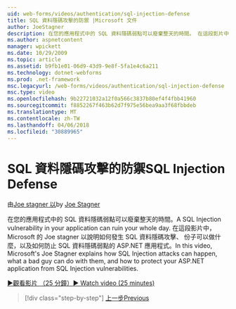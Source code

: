 ```yaml
---
uid: web-forms/videos/authentication/sql-injection-defense
title: SQL 資料隱碼攻擊的防禦 |Microsoft 文件
author: JoeStagner
description: 在您的應用程式中的 SQL 資料隱碼弱點可以廢棄整天的時間。 在這段影片中，Microsoft 的 Joe stagner 以說明如何 SQL 資料隱碼攻擊可以 happ...
ms.author: aspnetcontent
manager: wpickett
ms.date: 10/29/2009
ms.topic: article
ms.assetid: b9fb1e01-06d9-43d9-9e8f-5fa1e4c6a211
ms.technology: dotnet-webforms
ms.prod: .net-framework
msc.legacyurl: /web-forms/videos/authentication/sql-injection-defense
msc.type: video
ms.openlocfilehash: 9b22721032a12f0a566c3837b80ef4f4fbb41960
ms.sourcegitcommit: f8852267f463b62d7f975e56bea9aa3f68fbbdeb
ms.translationtype: MT
ms.contentlocale: zh-TW
ms.lasthandoff: 04/06/2018
ms.locfileid: "30889965"
---
```

<a name="sql-injection-defense"></a><span data-ttu-id="1133c-104">SQL 資料隱碼攻擊的防禦</span><span class="sxs-lookup"><span data-stu-id="1133c-104">SQL Injection Defense</span></span>
====================
<span data-ttu-id="1133c-105">由[Joe stagner 以](https://github.com/JoeStagner)</span><span class="sxs-lookup"><span data-stu-id="1133c-105">by [Joe Stagner](https://github.com/JoeStagner)</span></span>

<span data-ttu-id="1133c-106">在您的應用程式中的 SQL 資料隱碼弱點可以廢棄整天的時間。</span><span class="sxs-lookup"><span data-stu-id="1133c-106">A SQL Injection vulnerability in your application can ruin your whole day.</span></span> <span data-ttu-id="1133c-107">在這段影片中，Microsoft 的 Joe stagner 以說明如何發生 SQL 資料隱碼攻擊、 份子可以做什麼，以及如何防止 SQL 資料隱碼弱點的 ASP.NET 應用程式。</span><span class="sxs-lookup"><span data-stu-id="1133c-107">In this video, Microsoft's Joe Stagner explains how SQL Injection attacks can happen, what a bad guy can do with them, and how to protect your ASP.NET application from SQL Injection vulnerabilities.</span></span>

[<span data-ttu-id="1133c-108">&#9654;觀看影片 （25 分鐘）</span><span class="sxs-lookup"><span data-stu-id="1133c-108">&#9654; Watch video (25 minutes)</span></span>](https://channel9.msdn.com/Blogs/ASP-NET-Site-Videos/sql-injection-defense)

> [!div class="step-by-step"]
> [<span data-ttu-id="1133c-109">上一步</span><span class="sxs-lookup"><span data-stu-id="1133c-109">Previous</span></span>](creating-inactive-users.md)
